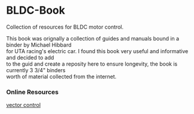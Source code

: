# BLDC-Book

Collection of resources for BLDC motor control.  

This book was orignally a collection of guides and manuals bound in a binder by Michael Hibbard    
for UTA racing's electric car. I found this book very useful and informative and decided to add  
to the guid and create a reposity here to ensure longevity, the book is currently 3 3/4" binders  
worth of material collected from the internet.


### Online Resources

[vector control](https://en.wikipedia.org/wiki/Vector_control_(motor))
